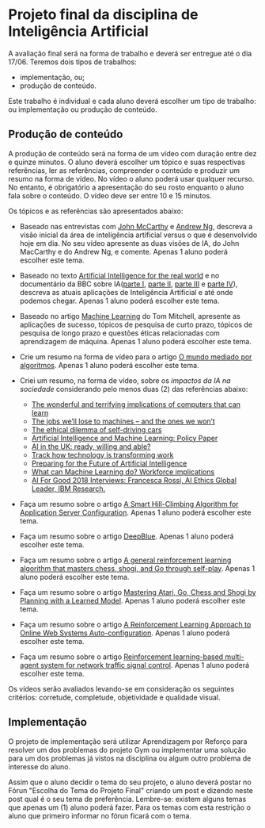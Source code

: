 # Projeto final da disciplina de Inteligência Artificial

A avaliação final será na forma de trabalho e deverá ser entregue até o dia 17/06. Teremos dois tipos de trabalhos: 
  * implementação, ou; 
  * produção de conteúdo. 

Este trabalho é individual e cada aluno deverá escolher um tipo de trabalho: ou implementação ou produção de conteúdo. 

## Produção de conteúdo

A produção de conteúdo será na forma de um vídeo com duração entre dez e quinze minutos. O aluno deverá escolher um tópico e suas respectivas referências, ler as referências, compreender o conteúdo e produzir um resumo na forma de vídeo. No vídeo o aluno poderá usar qualquer recurso. No entanto, é obrigatório a apresentação do seu rosto enquanto o aluno fala sobre o conteúdo. O vídeo deve ser entre 10 e 15 minutos.

Os tópicos e as referências são apresentados abaixo: 

* Baseado nas entrevistas com [John McCarthy](https://www.youtube.com/watch?v=Ozipf13jRr4) e [Andrew Ng](https://www.youtube.com/watch?v=21EiKfQYZXc), descreva a visão inicial da área de inteligência artificial versus o que é desenvolvido hoje em dia. No seu vídeo apresente as duas visões de IA, do John MacCarthy e do Andrew Ng, e comente. Apenas 1 aluno poderá escolher este tema. 

* Baseado no texto [Artificial Intelligence for the real world](https://hbr.org/2018/01/artificial-intelligence-for-the-real-world) e no documentário da BBC sobre IA([parte I](https://www.youtube.com/watch?v=H3P87qCdqk4), [parte II](https://www.youtube.com/watch?v=Krqy-Eso3a8), [parte III](https://www.youtube.com/watch?v=E0uehCrPMlU) e [parte IV](https://www.youtube.com/watch?v=EJEvwwghTJw)), descreva as atuais aplicações de Inteligência Artificial e até onde podemos chegar. Apenas 1 aluno poderá escolher este tema.

* Baseado no artigo [Machine Learning](http://www.cs.cmu.edu/~tom/pubs/MachineLearning.pdf) do Tom Mitchell, apresente as aplicações de sucesso, tópicos de pesquisa de curto prazo, tópicos de pesquisa de longo prazo e questões éticas relacionadas com aprendizagem de máquina. Apenas 1 aluno poderá escolher este tema. 

* Crie um resumo na forma de vídeo para o artigo [O mundo mediado por algoritmos](https://revistapesquisa.fapesp.br/2018/04/19/o-mundo-mediado-por-algoritmos/). Apenas 1 aluno poderá escolher este tema. 

* Criei um resumo, na forma de vídeo, sobre os *impactos da IA na sociedade* considerando pelo menos duas (2) das referências abaixo:

  * [The wonderful and terrifying implications of computers that can learn](https://www.ted.com/talks/jeremy_howard_the_wonderful_and_terrifying_implications_of_computers_that_can_learn)
  * [The jobs we’ll lose to machines – and the ones we won’t](https://www.ted.com/talks/anthony_goldbloom_the_jobs_we_ll_lose_to_machines_and_the_ones_we_won_t)
  * [The ethical dilemma of self-driving cars](https://www.youtube.com/watch?v=ixIoDYVfKA0)
  * [Artificial Intelligence and Machine Learning: Policy Paper](https://www.internetsociety.org/resources/doc/2017/artificial-intelligence-and-machine-learning-policy-paper/)
  * [AI in the UK: ready, willing and able?](http://fbarth.net.br/ai-espm/references/AI_in_UK.pdf)
  * [Track how technology is transforming work](http://fbarth.net.br/ai-espm/references/Nature2017_Mitchell_Brynjolfsson_FINAL.pdf)
  * [Preparing for the Future of Artificial Intelligence](http://fbarth.net.br/ai-espm/references/preparing_for_the_future_of_ai.pdf)
  * [What can Machine Learning do? Workforce implications](http://fbarth.net.br/ai-espm/references/Science_WorkforceDec2017.pdf)
  * [AI For Good 2018 Interviews: Francesca Rossi, AI Ethics Global Leader, IBM Research.](https://www.youtube.com/watch?v=83RrWoHyxi0)

* Faça um resumo sobre o artigo [A Smart Hill-Climbing Algorithm for Application Server Configuration](http://fbarth.net.br/ai-espm/references/hill_climbing_web.pdf). Apenas 1 aluno poderá escolher este tema. 

* Faça um resumo sobre o artigo [DeepBlue](http://fbarth.net.br/ai-espm/references/deep_blue.pdf). Apenas 1 aluno poderá escolher este tema. 

* Faça um resumo sobre o artigo [A general reinforcement learning algorithm that masters chess, shogi, and Go through self-play](http://fbarth.net.br/ai-espm/references/rl_aar6404-Silver.pdf). Apenas 1 aluno poderá escolher este tema. 

* Faça um resumo sobre o artigo [Mastering Atari, Go, Chess and Shogi by Planning with a Learned Model](http://fbarth.net.br/ai-espm/references/rl_muZero2020.pdf). Apenas 1 aluno poderá escolher este tema. 

* Faça um resumo sobre o artigo [A Reinforcement Learning Approach to Online Web Systems Auto-configuration](http://fbarth.net.br/ai-espm/references/rl_web.pdf). Apenas 1 aluno poderá escolher este tema. 

* Faça um resumo sobre o artigo [Reinforcement learning-based multi-agent system for network traffic signal control](http://fbarth.net.br/ai-espm/references/rl_traffic.pdf). Apenas 1 aluno poderá escolher este tema. 

Os vídeos serão avaliados levando-se em consideração os seguintes critérios: corretude, completude, objetividade e qualidade visual. 

## Implementação

O projeto de implementação será utilizar Aprendizagem por Reforço para resolver um dos problemas do projeto Gym ou implementar uma solução para um dos problemas já vistos na disciplina ou algum outro problema de interesse do aluno. 

Assim que o aluno decidir o tema do seu projeto, o aluno deverá postar no Fórun "Escolha do Tema do Projeto Final" criando um post e dizendo neste post qual é o seu tema de preferência. Lembre-se: existem alguns temas que apenas um (1) aluno poderá fazer. Para os temas com esta restrição o aluno que primeiro informar no fórun ficará com o tema.